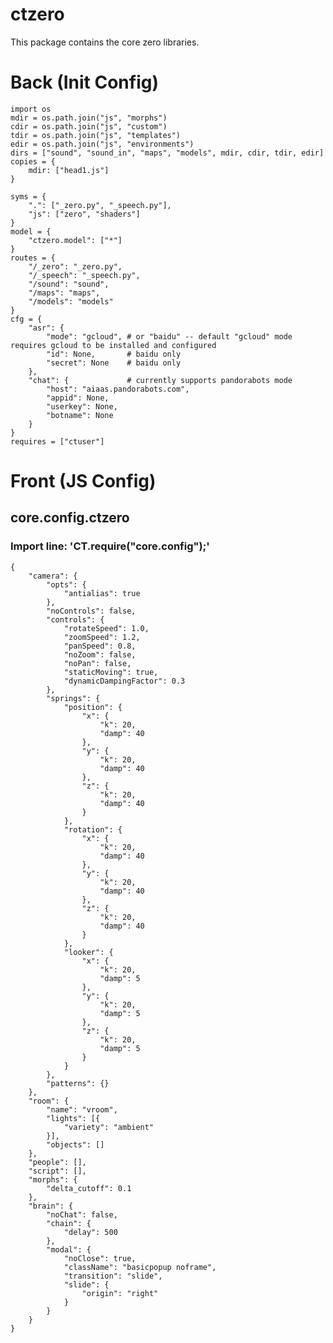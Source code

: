 # ctzero
This package contains the core zero libraries.


# Back (Init Config)

    import os
    mdir = os.path.join("js", "morphs")
    cdir = os.path.join("js", "custom")
    tdir = os.path.join("js", "templates")
    edir = os.path.join("js", "environments")
    dirs = ["sound", "sound_in", "maps", "models", mdir, cdir, tdir, edir]
    copies = {
    	mdir: ["head1.js"]
    }
    
    syms = {
    	".": ["_zero.py", "_speech.py"],
    	"js": ["zero", "shaders"]
    }
    model = {
    	"ctzero.model": ["*"]
    }
    routes = {
    	"/_zero": "_zero.py",
    	"/_speech": "_speech.py",
    	"/sound": "sound",
    	"/maps": "maps",
    	"/models": "models"
    }
    cfg = {
    	"asr": {
    		"mode": "gcloud", # or "baidu" -- default "gcloud" mode requires gcloud to be installed and configured
    		"id": None,       # baidu only
    		"secret": None    # baidu only
    	},
    	"chat": {             # currently supports pandorabots mode
    		"host": "aiaas.pandorabots.com",
    		"appid": None,
    		"userkey": None,
    		"botname": None
    	}
    }
    requires = ["ctuser"]

# Front (JS Config)

## core.config.ctzero
### Import line: 'CT.require("core.config");'
    {
    	"camera": {
    		"opts": {
    			"antialias": true
    		},
    		"noControls": false,
    		"controls": {
    			"rotateSpeed": 1.0,
    			"zoomSpeed": 1.2,
    			"panSpeed": 0.8,
    			"noZoom": false,
    			"noPan": false,
    			"staticMoving": true,
    			"dynamicDampingFactor": 0.3
    		},
    		"springs": {
    			"position": {
    				"x": {
    					"k": 20,
    					"damp": 40
    				},
    				"y": {
    					"k": 20,
    					"damp": 40
    				},
    				"z": {
    					"k": 20,
    					"damp": 40
    				}
    			},
    			"rotation": {
    				"x": {
    					"k": 20,
    					"damp": 40
    				},
    				"y": {
    					"k": 20,
    					"damp": 40
    				},
    				"z": {
    					"k": 20,
    					"damp": 40
    				}
    			},
    			"looker": {
    				"x": {
    					"k": 20,
    					"damp": 5
    				},
    				"y": {
    					"k": 20,
    					"damp": 5
    				},
    				"z": {
    					"k": 20,
    					"damp": 5
    				}
    			}
    		},
    		"patterns": {}
    	},
    	"room": {
    		"name": "vroom",
    		"lights": [{
    			"variety": "ambient"
    		}],
    		"objects": []
    	},
    	"people": [],
    	"script": [],
    	"morphs": {
    		"delta_cutoff": 0.1
    	},
    	"brain": {
    		"noChat": false,
    		"chain": {
    			"delay": 500
    		},
    		"modal": {
    			"noClose": true,
    			"className": "basicpopup noframe",
    			"transition": "slide",
    			"slide": {
    				"origin": "right"
    			}
    		}
    	}
    }